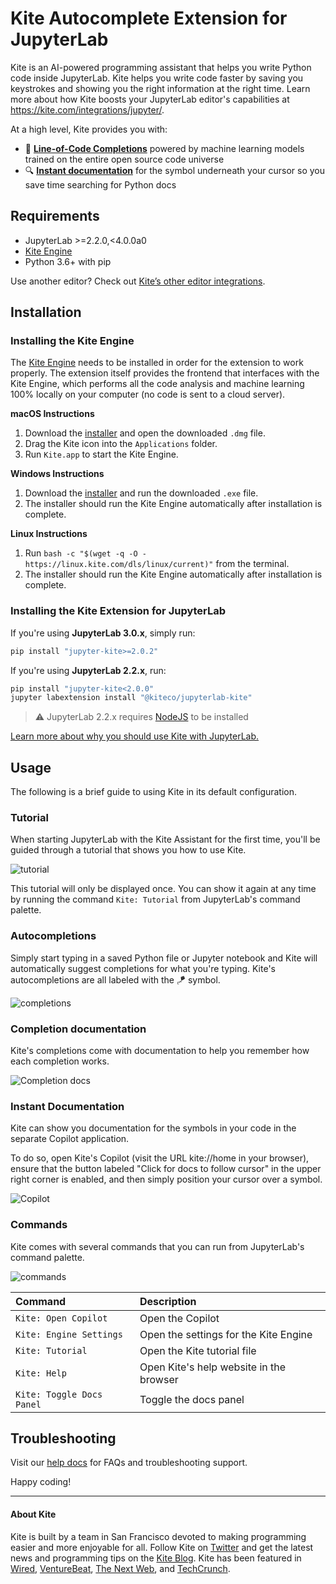 # Kite Autocomplete Extension for JupyterLab

Kite is an AI-powered programming assistant that helps you write Python code inside JupyterLab. Kite helps you write code faster by saving you keystrokes and showing you the right information at the right time. Learn more about how Kite boosts your JupyterLab editor's capabilities at https://kite.com/integrations/jupyter/.

At a high level, Kite provides you with:

- 🧠 **[Line-of-Code Completions](https://kite.com/blog/product/launching-line-of-code-completions-going-cloudless-and-17-million-in-funding/)** powered by machine learning models trained on the entire open source code universe
- 🔍 **[Instant documentation](https://kite.com/copilot/)** for the symbol underneath your cursor so you save time searching for Python docs

## Requirements

- JupyterLab >=2.2.0,<4.0.0a0
- [Kite Engine](https://kite.com/)
- Python 3.6+ with pip

Use another editor? Check out [Kite’s other editor integrations](https://kite.com/integrations/).

## Installation

### Installing the Kite Engine

The [Kite Engine](https://kite.com/) needs to be installed in order for the extension to work properly. The extension itself provides the frontend that interfaces with the Kite Engine, which performs all the code analysis and machine learning 100% locally on your computer (no code is sent to a cloud server).

**macOS Instructions**

1. Download the [installer](https://kite.com/download) and open the downloaded `.dmg` file.
2. Drag the Kite icon into the `Applications` folder.
3. Run `Kite.app` to start the Kite Engine.

**Windows Instructions**

1. Download the [installer](https://kite.com/download) and run the downloaded `.exe` file.
2. The installer should run the Kite Engine automatically after installation is complete.

**Linux Instructions**

1. Run `bash -c "$(wget -q -O - https://linux.kite.com/dls/linux/current)"` from the terminal.
2. The installer should run the Kite Engine automatically after installation is complete.

### Installing the Kite Extension for JupyterLab
If you're using **JupyterLab 3.0.x**, simply run:

```sh
pip install "jupyter-kite>=2.0.2"
```

If you're using **JupyterLab 2.2.x**, run:

```sh
pip install "jupyter-kite<2.0.0"
jupyter labextension install "@kiteco/jupyterlab-kite"
```
> ⚠️ JupyterLab 2.2.x requires [NodeJS](https://jupyterlab.readthedocs.io/en/stable/user/extensions.html#installing-nodejs) to be installed

[Learn more about why you should use Kite with JupyterLab.](https://kite.com/integrations/jupyter/)

## Usage

The following is a brief guide to using Kite in its default configuration.

### Tutorial

When starting JupyterLab with the Kite Assistant for the first time, you'll be guided through a tutorial that shows you how to use Kite.

![tutorial](https://kite.com/kite-public/tutorial_file.png)

This tutorial will only be displayed once. You can show it again at any time by running the command `Kite: Tutorial` from JupyterLab's command palette.

### Autocompletions

Simply start typing in a saved Python file or Jupyter notebook and Kite will automatically suggest completions for what you're typing. Kite's autocompletions are all labeled with the 🪁 symbol.

![completions](https://kite.com/kite-public/import_statement.png)

### Completion documentation

Kite's completions come with documentation to help you remember how each completion works.

![Completion docs](https://kite.com/kite-public/completion_docs.png)

### Instant Documentation

Kite can show you documentation for the symbols in your code in the separate Copilot application.

To do so, open Kite's Copilot (visit the URL kite://home in your browser), ensure that the button labeled "Click for docs to follow cursor" in the upper right corner is enabled, and then simply position your cursor over a symbol.

![Copilot](https://kite.com/kite-public/copilot_small.png)

### Commands

Kite comes with several commands that you can run from JupyterLab's command palette.

![commands](https://kite.com/kite-public/commands.png)

| Command                   | Description                             |
| :------------------------ | :-------------------------------------- |
| `Kite: Open Copilot`      | Open the Copilot                        |
| `Kite: Engine Settings`   | Open the settings for the Kite Engine   |
| `Kite: Tutorial`          | Open the Kite tutorial file             |
| `Kite: Help`              | Open Kite's help website in the browser |
| `Kite: Toggle Docs Panel` | Toggle the docs panel                   |

## Troubleshooting

Visit our [help docs](https://help.kite.com/category/138-jupyterlab-plugin) for FAQs and troubleshooting support.

Happy coding!

---

#### About Kite

Kite is built by a team in San Francisco devoted to making programming easier and more enjoyable for all. Follow Kite on
[Twitter](https://twitter.com/kitehq) and get the latest news and programming tips on the
[Kite Blog](https://kite.com/blog).
Kite has been featured in [Wired](https://www.wired.com/2016/04/kites-coding-asssitant-spots-errors-finds-better-open-source/),
[VentureBeat](https://venturebeat.com/2019/01/28/kite-raises-17-million-for-its-ai-powered-developer-environment/),
[The Next Web](https://thenextweb.com/dd/2016/04/14/kite-plugin/), and
[TechCrunch](https://techcrunch.com/2019/01/28/kite-raises-17m-for-its-ai-driven-code-completion-tool/).
